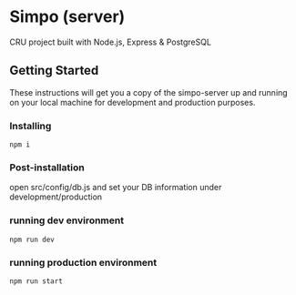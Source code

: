# Simpo (server)

CRU project built with Node.js, Express & PostgreSQL
## Getting Started

These instructions will get you a copy of the simpo-server up and running on your local machine for development and production purposes.

### Installing

```
npm i
```

### Post-installation

open src/config/db.js and set your DB information under development/production

### running dev environment

```
npm run dev
```

### running production environment

```
npm run start
```
